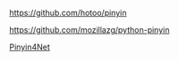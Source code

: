 https://github.com/hotoo/pinyin

https://github.com/mozillazg/python-pinyin

[Pinyin4Net](https://github.com/bao-qian/Pinyin4Net)